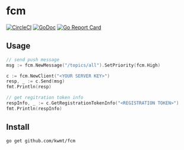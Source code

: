 # fcm
[![CircleCI](https://circleci.com/gh/kwmt/fcm.svg?style=svg&circle-token=1a97631ce162453dd004f748bc276acec2d3c2c9)](https://circleci.com/gh/kwmt/fcm) [![GoDoc](https://godoc.org/github.com/kwmt/fcm?status.svg)](http://godoc.org/github.com/kwmt/fcm) 
[![Go Report Card](https://goreportcard.com/badge/github.com/kwmt/fcm)](https://goreportcard.com/report/github.com/kwmt/fcm)

Usage
-----

```go
// send push message
msg := fcm.NewMessage("/topics/all").SetPriority(fcm.High)

c := fcm.NewClient("<YOUR SERVER KEY>")
resp, _ := c.Send(msg)
fmt.Println(resp)

// get regitration token info
respInfo, _ := c.GetRegistrationTokenInfo("<REGISTRATION TOKEN>")
fmt.Println(respInfo)
```

Install
-------

```
go get github.com/kwmt/fcm
```

